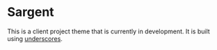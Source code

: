 Sargent
===

This is a client project theme that is currently in development. It is built using [underscores](https://github.com/Automattic/_s).

